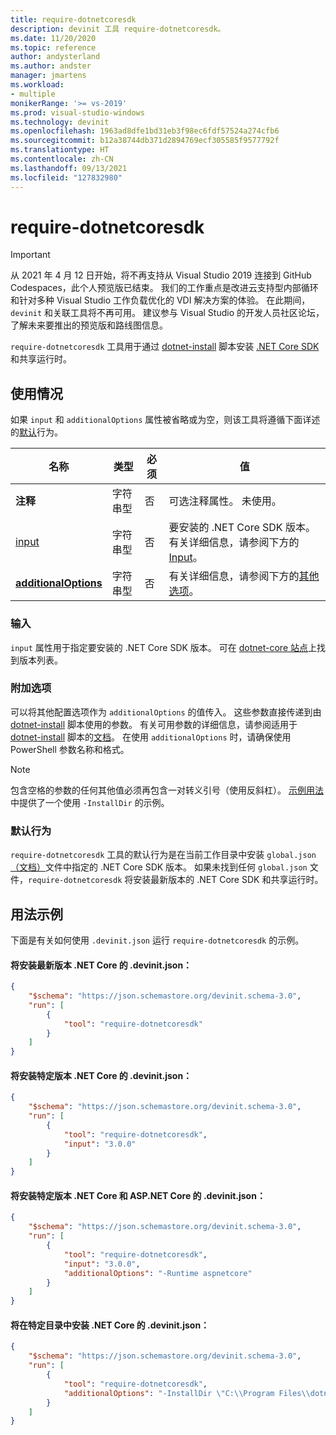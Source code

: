 ```yaml
---
title: require-dotnetcoresdk
description: devinit 工具 require-dotnetcoresdk。
ms.date: 11/20/2020
ms.topic: reference
author: andysterland
ms.author: andster
manager: jmartens
ms.workload:
- multiple
monikerRange: '>= vs-2019'
ms.prod: visual-studio-windows
ms.technology: devinit
ms.openlocfilehash: 1963ad8dfe1bd31eb3f98ec6fdf57524a274cfb6
ms.sourcegitcommit: b12a38744db371d2894769ecf305585f9577792f
ms.translationtype: HT
ms.contentlocale: zh-CN
ms.lasthandoff: 09/13/2021
ms.locfileid: "127832980"
---
```

# <a name="require-dotnetcoresdk"></a>require-dotnetcoresdk

> [!IMPORTANT]
> 从 2021 年 4 月 12 日开始，将不再支持从 Visual Studio 2019 连接到 GitHub Codespaces，此个人预览版已结束。 我们的工作重点是改进云支持型内部循环和针对多种 Visual Studio 工作负载优化的 VDI 解决方案的体验。 在此期间，`devinit` 和关联工具将不再可用。 建议参与 Visual Studio 的开发人员社区论坛，了解未来要推出的预览版和路线图信息。

`require-dotnetcoresdk` 工具用于通过 [dotnet-install](/dotnet/core/tools/dotnet-install-script) 脚本安装 [.NET Core SDK](https://dotnet.microsoft.com/) 和共享运行时。

## <a name="usage"></a>使用情况

如果 `input` 和 `additionalOptions` 属性被省略或为空，则该工具将遵循下面详述的[默认](#default-behavior)行为。

| 名称                                             | 类型   | 必须 | 值                                                                               |
|--------------------------------------------------|--------|----------|-------------------------------------------------------------------------------------|
| **注释**                                     | 字符串型 | 否       | 可选注释属性。 未使用。                                               |
| [input](#input)                              | 字符串型 | 否       | 要安装的 .NET Core SDK 版本。 有关详细信息，请参阅下方的 [Input](#input)。 |
| [**additionalOptions**](#additional-options)     | 字符串型 | 否       | 有关详细信息，请参阅下方的[其他选项](#additional-options)。                    |

### <a name="input"></a>输入

`input` 属性用于指定要安装的 .NET Core SDK 版本。 可在 [dotnet-core 站点](https://dotnet.microsoft.com/download/dotnet-core)上找到版本列表。

### <a name="additional-options"></a>附加选项

可以将其他配置选项作为 `additionalOptions` 的值传入。 这些参数直接传递到由 [dotnet-install](/dotnet/core/tools/dotnet-install-script) 脚本使用的参数。 有关可用参数的详细信息，请参阅适用于 [dotnet-install](/dotnet/core/tools/dotnet-install-script) 脚本的[文档](/dotnet/core/tools/dotnet-install-script)。 在使用 `additionalOptions` 时，请确保使用 PowerShell 参数名称和格式。

> [!NOTE]
> 包含空格的参数的任何其他值必须再包含一对转义引号（使用反斜杠）。 [示例用法](#example-usage)中提供了一个使用 `-InstallDir` 的示例。

### <a name="default-behavior"></a>默认行为

`require-dotnetcoresdk` 工具的默认行为是在当前工作目录中安装 `global.json`[（文档）](/dotnet/core/tools/global-json?tabs=netcore3x)文件中指定的 .NET Core SDK 版本。 如果未找到任何 `global.json` 文件，`require-dotnetcoresdk` 将安装最新版本的 .NET Core SDK 和共享运行时。

## <a name="example-usage"></a>用法示例
下面是有关如何使用 `.devinit.json` 运行 `require-dotnetcoresdk` 的示例。

#### <a name="devinitjson-that-will-install-the-latest-version-of-net-core"></a>将安装最新版本 .NET Core 的 .devinit.json：
```json
{
    "$schema": "https://json.schemastore.org/devinit.schema-3.0",
    "run": [
        {
            "tool": "require-dotnetcoresdk"
        }
    ]
}
```

#### <a name="devinitjson-that-will-install-a-specific-version-of-net-core"></a>将安装特定版本 .NET Core 的 .devinit.json：
```json
{
    "$schema": "https://json.schemastore.org/devinit.schema-3.0",
    "run": [
        {
            "tool": "require-dotnetcoresdk",
            "input": "3.0.0"
        }
    ]
}
```

#### <a name="devinitjson-that-will-install-a-specific-version-of-net-core-and-aspnet-core"></a>将安装特定版本 .NET Core 和 ASP.NET Core 的 .devinit.json：
```json
{
    "$schema": "https://json.schemastore.org/devinit.schema-3.0",
    "run": [
        {
            "tool": "require-dotnetcoresdk",
            "input": "3.0.0",
            "additionalOptions": "-Runtime aspnetcore"
        }
    ]
}
```

#### <a name="devinitjson-that-will-install-net-core-in-a-specific-directory"></a>将在特定目录中安装 .NET Core 的 .devinit.json：
```json
{
    "$schema": "https://json.schemastore.org/devinit.schema-3.0",
    "run": [
        {
            "tool": "require-dotnetcoresdk",
            "additionalOptions": "-InstallDir \"C:\\Program Files\\dotnet\""
        }
    ]
}
```